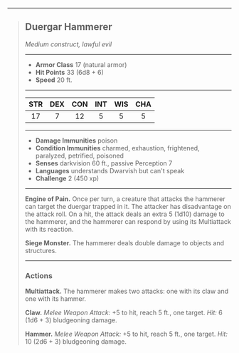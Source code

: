 ***
> ## Duergar Hammerer
> *Medium construct, lawful evil*
> 
> ***
> 
> - **Armor Class** 17 (natural armor)
> - **Hit Points** 33 (6d8 + 6)
> - **Speed** 20 ft.
> 
> ***
> 
> |STR|DEX|CON|INT|WIS|CHA|
> |:---:|:---:|:---:|:---:|:---:|:---:|
> |17|7|12|5|5|5|
> 
> ***
> 
> - **Damage Immunities** poison
> - **Condition Immunities** charmed, exhaustion, frightened, paralyzed, petrified, poisoned
> - **Senses** darkvision 60 ft., passive Perception 7
> - **Languages** understands Dwarvish but can't speak
> - **Challenge** 2 (450 xp)
> 
> ***
> 
> **Engine of Pain.** Once per turn, a creature that attacks the hammerer can target the duergar trapped in it. The attacker has disadvantage on the attack roll. On a hit, the attack deals an extra 5 (1d10) damage to the hammerer, and the hammerer can respond by using its Multiattack with its reaction.
> 
> **Siege Monster.** The hammerer deals double damage to objects and structures.
> 
> ***
> 
> ### Actions
> **Multiattack.** The hammerer makes two attacks: one with its claw and one with its hammer.
> 
> **Claw.** *Melee Weapon Attack:* +5 to hit, reach 5 ft., one target. *Hit:* 6 (1d6 + 3) bludgeoning damage.
> 
> **Hammer.** *Melee Weapon Attack:* +5 to hit, reach 5 ft., one target. *Hit:* 10 (2d6 + 3) bludgeoning damage.